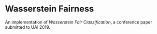 # Wasserstein Fairness

An implementation of _Wasserstein Fair Classification_, a conference paper
submitted to UAI 2019.
